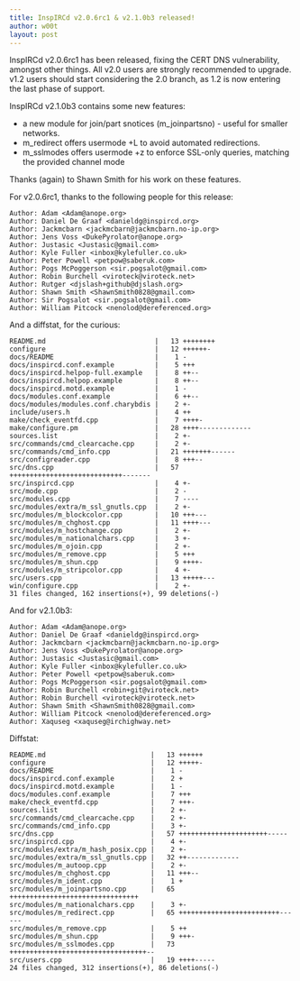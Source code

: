 ```yaml
---
title: InspIRCd v2.0.6rc1 & v2.1.0b3 released!
author: w00t
layout: post
---
```


InspIRCd v2.0.6rc1 has been released, fixing the CERT DNS vulnerability, amongst
other things. All v2.0 users are strongly recommended to upgrade. v1.2 users
should start considering the 2.0 branch, as 1.2 is now entering the last phase
of support.

InspIRCd v2.1.0b3 contains some new features:

- a new module for join/part snotices (m_joinpartsno) - useful for smaller
  networks.
- m_redirect offers usermode +L to avoid automated redirections.
- m_sslmodes offers usermode +z to enforce SSL-only queries, matching the
  provided channel mode

Thanks (again) to Shawn Smith for his work on these features.

For v2.0.6rc1, thanks to the following people for this release:

    Author: Adam <Adam@anope.org>
    Author: Daniel De Graaf <danieldg@inspircd.org>
    Author: Jackmcbarn <jackmcbarn@jackmcbarn.no-ip.org>
    Author: Jens Voss <DukePyrolator@anope.org>
    Author: Justasic <Justasic@gmail.com>
    Author: Kyle Fuller <inbox@kylefuller.co.uk>
    Author: Peter Powell <petpow@saberuk.com>
    Author: Pogs McPoggerson <sir.pogsalot@gmail.com>
    Author: Robin Burchell <viroteck@viroteck.net>
    Author: Rutger <djslash+github@djslash.org>
    Author: Shawn Smith <ShawnSmith0828@gmail.com>
    Author: Sir Pogsalot <sir.pogsalot@gmail.com>
    Author: William Pitcock <nenolod@dereferenced.org>

And a diffstat, for the curious:

    README.md                           |   13 ++++++++
    configure                           |   12 ++++++-
    docs/README                         |    1 -
    docs/inspircd.conf.example          |    5 +++
    docs/inspircd.helpop-full.example   |    8 ++--
    docs/inspircd.helpop.example        |    8 ++--
    docs/inspircd.motd.example          |    1 -
    docs/modules.conf.example           |    6 ++--
    docs/modules/modules.conf.charybdis |    2 +-
    include/users.h                     |    4 ++
    make/check_eventfd.cpp              |    7 ++++-
    make/configure.pm                   |   28 ++++-------------
    sources.list                        |    2 +-
    src/commands/cmd_clearcache.cpp     |    2 +-
    src/commands/cmd_info.cpp           |   21 +++++++------
    src/configreader.cpp                |    8 +++--
    src/dns.cpp                         |   57 ++++++++++++++++++++++++++++-------
    src/inspircd.cpp                    |    4 +-
    src/mode.cpp                        |    2 -
    src/modules.cpp                     |    7 ----
    src/modules/extra/m_ssl_gnutls.cpp  |    2 +-
    src/modules/m_blockcolor.cpp        |   10 +++---
    src/modules/m_chghost.cpp           |   11 ++++---
    src/modules/m_hostchange.cpp        |    2 +-
    src/modules/m_nationalchars.cpp     |    3 +-
    src/modules/m_ojoin.cpp             |    2 +-
    src/modules/m_remove.cpp            |    5 +++
    src/modules/m_shun.cpp              |    9 ++++-
    src/modules/m_stripcolor.cpp        |    4 +-
    src/users.cpp                       |   13 +++++---
    win/configure.cpp                   |    2 +-
    31 files changed, 162 insertions(+), 99 deletions(-)

And for v2.1.0b3:

    Author: Adam <Adam@anope.org>
    Author: Daniel De Graaf <danieldg@inspircd.org>
    Author: Jackmcbarn <jackmcbarn@jackmcbarn.no-ip.org>
    Author: Jens Voss <DukePyrolator@anope.org>
    Author: Justasic <Justasic@gmail.com>
    Author: Kyle Fuller <inbox@kylefuller.co.uk>
    Author: Peter Powell <petpow@saberuk.com>
    Author: Pogs McPoggerson <sir.pogsalot@gmail.com>
    Author: Robin Burchell <robin+git@viroteck.net>
    Author: Robin Burchell <viroteck@viroteck.net>
    Author: Shawn Smith <ShawnSmith0828@gmail.com>
    Author: William Pitcock <nenolod@dereferenced.org>
    Author: Xaquseg <xaquseg@irchighway.net>

Diffstat:

    README.md                          |   13 ++++++
    configure                          |   12 +++++-
    docs/README                        |    1 -
    docs/inspircd.conf.example         |    2 +
    docs/inspircd.motd.example         |    1 -
    docs/modules.conf.example          |    7 +++
    make/check_eventfd.cpp             |    7 +++-
    sources.list                       |    2 +-
    src/commands/cmd_clearcache.cpp    |    2 +-
    src/commands/cmd_info.cpp          |    3 +-
    src/dns.cpp                        |   57 ++++++++++++++++++++++-----
    src/inspircd.cpp                   |    4 +-
    src/modules/extra/m_hash_posix.cpp |    2 +-
    src/modules/extra/m_ssl_gnutls.cpp |   32 ++-------------
    src/modules/m_autoop.cpp           |    2 +-
    src/modules/m_chghost.cpp          |   11 +++--
    src/modules/m_ident.cpp            |    1 +
    src/modules/m_joinpartsno.cpp      |   65 ++++++++++++++++++++++++++++++++
    src/modules/m_nationalchars.cpp    |    3 +-
    src/modules/m_redirect.cpp         |   65 +++++++++++++++++++++++++------
    src/modules/m_remove.cpp           |    5 ++
    src/modules/m_shun.cpp             |    9 +++-
    src/modules/m_sslmodes.cpp         |   73 ++++++++++++++++++++++++++++++++++--
    src/users.cpp                      |   19 ++++-----
    24 files changed, 312 insertions(+), 86 deletions(-)
